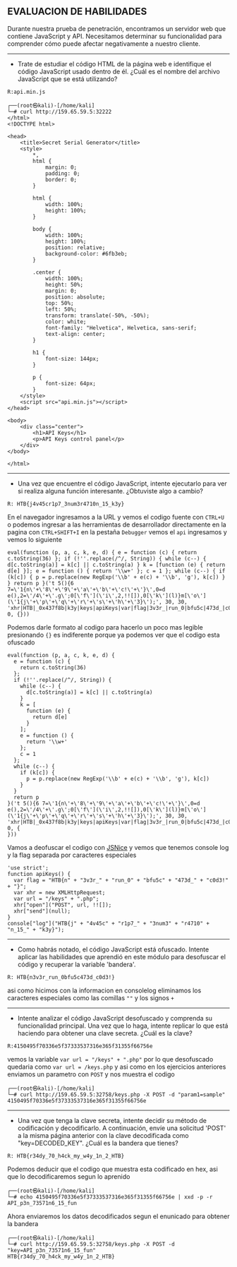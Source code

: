 ## **EVALUACION DE HABILIDADES**

Durante nuestra prueba de penetración, encontramos un servidor web que contiene JavaScript y API. Necesitamos determinar su funcionalidad para comprender cómo puede afectar negativamente a nuestro cliente.
___

+ Trate de estudiar el código HTML de la página web e identifique el código JavaScript usado dentro de él. ¿Cuál es el nombre del archivo JavaScript que se está utilizando?

`R:api.min.js`

~~~
┌──(root㉿kali)-[/home/kali]
└─# curl http://159.65.59.5:32222
</html>
<!DOCTYPE html>

<head>
    <title>Secret Serial Generator</title>
    <style>
        *,
        html {
            margin: 0;
            padding: 0;
            border: 0;
        }

        html {
            width: 100%;
            height: 100%;
        }

        body {
            width: 100%;
            height: 100%;
            position: relative;
            background-color: #6fb3eb;
        }

        .center {
            width: 100%;
            height: 50%;
            margin: 0;
            position: absolute;
            top: 50%;
            left: 50%;
            transform: translate(-50%, -50%);
            color: white;
            font-family: "Helvetica", Helvetica, sans-serif;
            text-align: center;
        }

        h1 {
            font-size: 144px;
        }

        p {
            font-size: 64px;
        }
    </style>
    <script src="api.min.js"></script>
</head>

<body>
    <div class="center">
        <h1>API Keys</h1>
        <p>API Keys control panel</p>
    </div>
</body>

</html>
~~~
___

+ Una vez que encuentre el código JavaScript, intente ejecutarlo para ver si realiza alguna función interesante. ¿Obtuviste algo a cambio?

`R: HTB{j4v45cr1p7_3num3r4710n_15_k3y}`

En el navegador ingresamos a la URL y vemos el codigo fuente con `CTRL+U` o podemos ingresar a las herramientas de desarrollador directamente en la pagina con `CTRL+SHIFT+I` en la pestaña `Debugger` vemos el `api` ingresamos y vemos lo siguiente

~~~
eval(function (p, a, c, k, e, d) { e = function (c) { return c.toString(36) }; if (!''.replace(/^/, String)) { while (c--) { d[c.toString(a)] = k[c] || c.toString(a) } k = [function (e) { return d[e] }]; e = function () { return '\\w+' }; c = 1 }; while (c--) { if (k[c]) { p = p.replace(new RegExp('\\b' + e(c) + '\\b', 'g'), k[c]) } } return p }('t 5(){6 7=\'1{n\'+\'8\'+\'9\'+\'a\'+\'b\'+\'c!\'+\'}\',0=d e(),2=\'/4\'+\'.g\';0[\'f\'](\'i\',2,!![]),0[\'k\'](l)}m[\'o\'](\'1{j\'+\'p\'+\'q\'+\'r\'+\'s\'+\'h\'+\'3}\');', 30, 30, 'xhr|HTB|_0x437f8b|k3y|keys|apiKeys|var|flag|3v3r_|run_0|bfu5c|473d_|c0d3|new|XMLHttpRequest|open|php|n_15_|POST||send|null|console||log|4v45c|r1p7_|3num3|r4710|function'.split('|'), 0, {}))
~~~

Podemos darle formato al codigo para hacerlo un poco mas legible presionando `{}` es indiferente porque ya podemos ver que el codigo esta ofuscado

~~~
eval(function (p, a, c, k, e, d) {
  e = function (c) {
    return c.toString(36)
  };
  if (!''.replace(/^/, String)) {
    while (c--) {
      d[c.toString(a)] = k[c] || c.toString(a)
    }
    k = [
      function (e) {
        return d[e]
      }
    ];
    e = function () {
      return '\\w+'
    };
    c = 1
  };
  while (c--) {
    if (k[c]) {
      p = p.replace(new RegExp('\\b' + e(c) + '\\b', 'g'), k[c])
    }
  }
  return p
}('t 5(){6 7=\'1{n\'+\'8\'+\'9\'+\'a\'+\'b\'+\'c!\'+\'}\',0=d e(),2=\'/4\'+\'.g\';0[\'f\'](\'i\',2,!![]),0[\'k\'](l)}m[\'o\'](\'1{j\'+\'p\'+\'q\'+\'r\'+\'s\'+\'h\'+\'3}\');', 30, 30, 'xhr|HTB|_0x437f8b|k3y|keys|apiKeys|var|flag|3v3r_|run_0|bfu5c|473d_|c0d3|new|XMLHttpRequest|open|php|n_15_|POST||send|null|console||log|4v45c|r1p7_|3num3|r4710|function'.split('|'), 0, {
}))
~~~

Vamos a deofuscar el codigo con [JSNice](http://www.jsnice.org/) y vemos que tenemos console log y la flag separada por caracteres especiales

~~~
'use strict';
function apiKeys() {
  var flag = "HTB{n" + "3v3r_" + "run_0" + "bfu5c" + "473d_" + "c0d3!" + "}";
  var xhr = new XMLHttpRequest;
  var url = "/keys" + ".php";
  xhr["open"]("POST", url, !![]);
  xhr["send"](null);
}
console["log"]("HTB{j" + "4v45c" + "r1p7_" + "3num3" + "r4710" + "n_15_" + "k3y}");
~~~
___

+ Como habrás notado, el código JavaScript está ofuscado. Intente aplicar las habilidades que aprendió en este módulo para desofuscar el código y recuperar la variable 'bandera'.

`R: HTB{n3v3r_run_0bfu5c473d_c0d3!}`

asi como hicimos con la informacion en consolelog eliminamos los caracteres especiales como las comillas `""` y los signos `+`
___

+ Intente analizar el código JavaScript desofuscado y comprenda su funcionalidad principal. Una vez que lo haga, intente replicar lo que está haciendo para obtener una clave secreta. ¿Cuál es la clave?

`R:4150495f70336e5f37333537316e365f31355f66756e`

vemos la variable `var url = "/keys" + ".php"` por lo que desofuscado quedaria como `var url = /keys.php` y asi como en los ejercicios anteriores enviamos un parametro con `POST` y nos muestra el codigo
~~~
┌──(root㉿kali)-[/home/kali]
└─# curl http://159.65.59.5:32758/keys.php -X POST -d "param1=sample"
4150495f70336e5f37333537316e365f31355f66756e
~~~
___


+ Una vez que tenga la clave secreta, intente decidir su método de codificación y decodificarlo. A continuación, envíe una solicitud 'POST' a la misma página anterior con la clave decodificada como "key=DECODED_KEY". ¿Cuál es la bandera que tienes?

`R: HTB{r34dy_70_h4ck_my_w4y_1n_2_HTB}`

Podemos deducir que el codigo que muestra esta codificado en hex, asi que lo decodificaremos segun lo aprenido

~~~
┌──(root㉿kali)-[/home/kali]
└─# echo 4150495f70336e5f37333537316e365f31355f66756e | xxd -p -r 
API_p3n_73571n6_15_fun
~~~

Ahora enviaremos los datos decodificados segun el enunicado para obtener la bandera
~~~
┌──(root㉿kali)-[/home/kali]
└─# curl http://159.65.59.5:32758/keys.php -X POST -d "key=API_p3n_73571n6_15_fun"
HTB{r34dy_70_h4ck_my_w4y_1n_2_HTB}
~~~